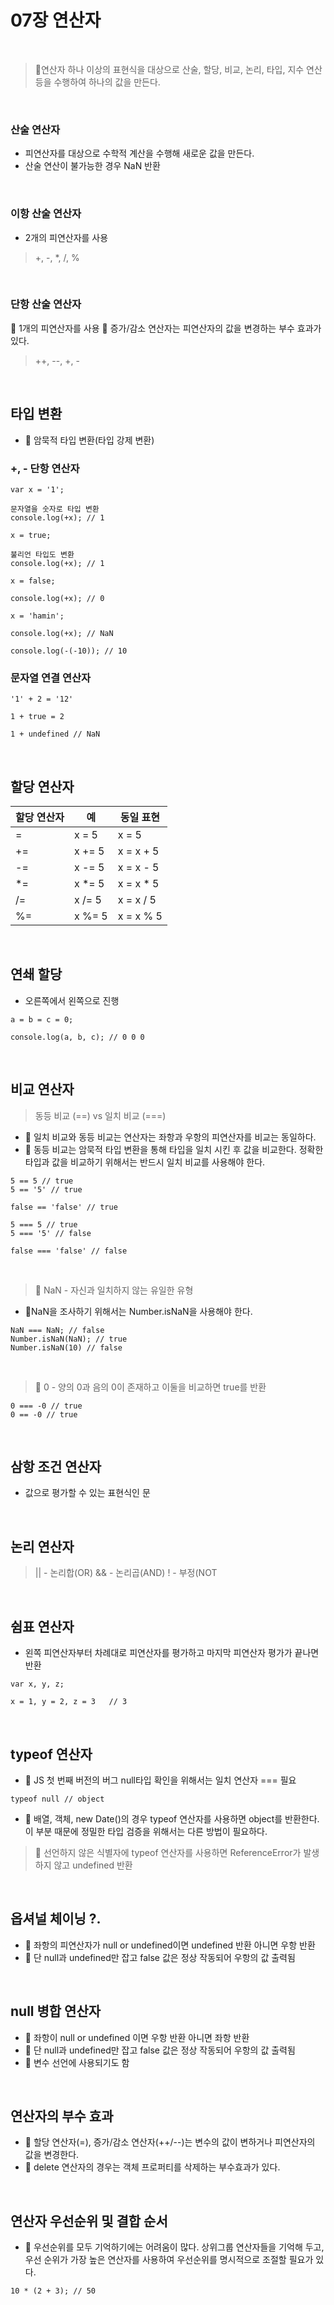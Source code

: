 # 07장 연산자

<br/>

> 📌연산자 
하나 이상의 표현식을 대상으로 산술, 할당, 비교, 논리, 타입, 지수 연산등을 수행하여 하나의 값을 만든다.

<br/>

### 산술 연산자 
- 피연산자를 대상으로 수학적 계산을 수행해 새로운 값을 만든다.
- 산술 연산이 불가능한 경우 NaN 반환

<br/>

### 이항 산술 연산자
- 2개의 피연산자를 사용
>+, -, *, /, %

<br/>

### 단항 산술 연산자
📍 1개의 피연산자를 사용
📍 증가/감소 연산자는 피연산자의 값을 변경하는 부수 효과가 있다.
> ++, --, +, -



<br/>

## 타입 변환
- 📍 암묵적 타입 변환(타입 강제 변환)<br/>
### +, - 단항 연산자
```
var x = '1';

문자열을 숫자로 타입 변환
console.log(+x); // 1

x = true;

불리언 타입도 변환
console.log(+x); // 1

x = false;

console.log(+x); // 0

x = 'hamin';

console.log(+x); // NaN

console.log(-(-10)); // 10
```

### 문자열 연결 연산자
```
'1' + 2 = '12'

1 + true = 2

1 + undefined // NaN
```

<br/>

## 할당 연산자
|할당 연산자|예|동일 표현|
|----|--|--|
|=|x = 5|x = 5|
|+=|x += 5|x = x + 5|
|-=|x -= 5|x = x - 5|
|*=|x *= 5|x = x * 5|
|/=|x /= 5| x = x / 5|
|%=|x %= 5|x = x % 5|

<br/>

## 연쇄 할당
- 오른쪽에서 왼쪽으로 진행
```
a = b = c = 0;

console.log(a, b, c); // 0 0 0
```

<br/>

## 비교 연산자
> 동등 비교 (==) vs 일치 비교 (===)

- 📍 일치 비교와 동등 비교는 연산자는 좌항과 우항의 피연산자를 비교는 동일하다.
- 📍 동등 비교는 암묵적 타입 변환을 통해 타입을 일치 시킨 후 값을 비교한다. 정확한 타입과 값을 비교하기 위해서는 반드시 일치 비교를 사용해야 한다.
```
5 == 5 // true
5 == '5' // true 

false == 'false' // true

5 === 5 // true
5 === '5' // false

false === 'false' // false
```

<br/>

> 📌 NaN - 자신과 일치하지 않는 유일한 유형
- 📍NaN을 조사하기 위해서는 Number.isNaN을 사용해야 한다.
```
NaN === NaN; // false
Number.isNaN(NaN); // true
Number.isNaN(10) // false
```

<br/>


> 📌 0 - 양의 0과 음의 0이 존재하고 이둘을 비교하면 true를 반환
```
0 === -0 // true
0 == -0 // true
```
<br/>

## 삼항 조건 연산자
- 값으로 평가할 수 있는 표현식인 문

<br/>

## 논리 연산자
> || - 논리합(OR)
> && - 논리곱(AND)
> ! - 부정(NOT

<br/>

## 쉼표 연산자
- 왼쪽 피연산자부터 차례대로 피연산자를 평가하고 마지막 피연산자 평가가 끝나면 반환
```
var x, y, z;

x = 1, y = 2, z = 3   // 3
```

<br/>

## typeof 연산자
- 📍 JS 첫 번째 버전의 버그 null타입 확인을 위해서는 일치 연산자 === 필요
```
typeof null // object
```
- 📍 배열, 객체, new Date()의 경우 typeof 연산자를 사용하면 object를 반환한다. 이 부분 때문에 정밀한 타입 검증을 위해서는 다른 방법이 필요하다.

> 📌 선언하지 않은 식별자에 typeof 연산자를 사용하면 ReferenceError가 발생하지 않고 undefined 반환

<br/>

## 옵셔널 체이닝 ?.
- 📍 좌항의 피연산자가 null or undefined이면 undefined 반환 아니면 우항 반환
- 📍 단 null과 undefined만 잡고 false 값은 정상 작동되어 우항의 값 출력됨

<br/>

## null 병합 연산자
- 📍 좌항이 null or undefined 이면 우항 반환 아니면 좌항 반환
- 📍 단 null과 undefined만 잡고 false 값은 정상 작동되어 우항의 값 출력됨
- 📍 변수 선언에 사용되기도 함


<br/>

## 연산자의 부수 효과
- 📍 할당 연산자(=), 증가/감소 연산자(++/--)는 변수의 값이 변하거나 피연산자의 값을 변경한다.
- 📍 delete 연산자의 경우는 객체 프로퍼티를 삭제하는 부수효과가 있다.

<br/>

## 연산자 우선순위 및 결합 순서
- 📍 우선순위를 모두 기억하기에는 어려움이 많다. 상위그룹 연산자들을 기억해 두고, 우선 순위가 가장 높은 연산자를 사용하여 우선순위를 명시적으로 조절할 필요가 있다.

```
10 * (2 + 3); // 50
```

<br/><br/>
